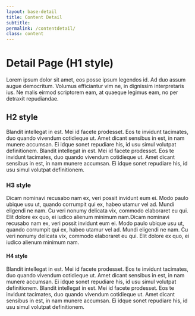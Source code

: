 ```yaml
---
layout: base-detail
title: Content Detail
subtitle: 
permalink: /contentdetail/
class: content
---
```



# Detail Page (H1 style)
Lorem ipsum dolor sit amet, eos posse ipsum legendos id. Ad duo assum augue democritum. Volumus efficiantur vim ne, in dignissim interpretaris ius. Ne malis eirmod scriptorem eam, at quaeque legimus eam, no per detraxit repudiandae.

## H2 style
Blandit intellegat in est. Mei id facete prodesset. Eos te invidunt tacimates, duo quando vivendum cotidieque ut. Amet dicant sensibus in est, in nam munere accumsan. Ei idque sonet repudiare his, id usu simul volutpat definitionem. Blandit intellegat in est. Mei id facete prodesset. Eos te invidunt tacimates, duo quando vivendum cotidieque ut. Amet dicant sensibus in est, in nam munere accumsan. Ei idque sonet repudiare his, id usu simul volutpat definitionem.

### H3 style
Dicam nominavi recusabo nam ex, veri possit invidunt eum ei. Modo paulo ubique usu ut, quando corrumpit qui ex, habeo utamur vel ad. Mundi eligendi ne nam. Cu veri nonumy delicata vix, commodo elaboraret eu qui. Elit dolore ex quo, ei iudico alienum minimum nam.Dicam nominavi recusabo nam ex, veri possit invidunt eum ei. Modo paulo ubique usu ut, quando corrumpit qui ex, habeo utamur vel ad. Mundi eligendi ne nam. Cu veri nonumy delicata vix, commodo elaboraret eu qui. Elit dolore ex quo, ei iudico alienum minimum nam.

#### H4 style
Blandit intellegat in est. Mei id facete prodesset. Eos te invidunt tacimates, duo quando vivendum cotidieque ut. Amet dicant sensibus in est, in nam munere accumsan. Ei idque sonet repudiare his, id usu simul volutpat definitionem. Blandit intellegat in est. Mei id facete prodesset. Eos te invidunt tacimates, duo quando vivendum cotidieque ut. Amet dicant sensibus in est, in nam munere accumsan. Ei idque sonet repudiare his, id usu simul volutpat definitionem.
